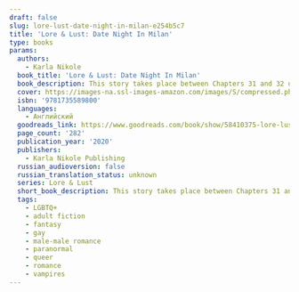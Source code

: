```yaml
---
draft: false
slug: lore-lust-date-night-in-milan-e254b5c7
title: 'Lore & Lust: Date Night In Milan'
type: books
params:
  authors:
    - Karla Nikole
  book_title: 'Lore & Lust: Date Night In Milan'
  book_description: This story takes place between Chapters 31 and 32 of Lore and Lust Book One
  cover: https://images-na.ssl-images-amazon.com/images/S/compressed.photo.goodreads.com/books/1624477910i/58410375.jpg
  isbn: '9781735589800'
  languages:
    - Английский
  goodreads_link: https://www.goodreads.com/book/show/58410375-lore-lust
  page_count: '282'
  publication_year: '2020'
  publishers:
    - Karla Nikole Publishing
  russian_audioversion: false
  russian_translation_status: unknown
  series: Lore & Lust
  short_book_description: This story takes place between Chapters 31 and 32 of Lore and Lust Book One
  tags:
    - LGBTQ+
    - adult fiction
    - fantasy
    - gay
    - male-male romance
    - paranormal
    - queer
    - romance
    - vampires
---
```

